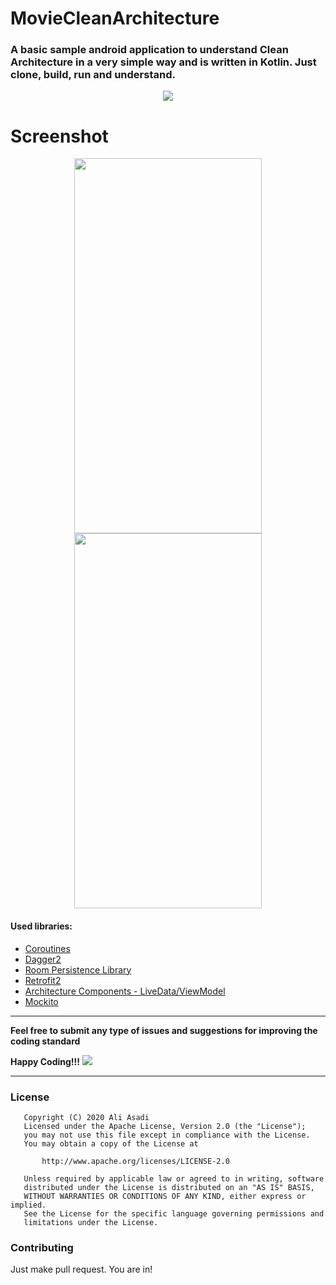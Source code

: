 # MovieCleanArchitecture

### A basic sample android application to understand Clean Architecture in a very simple way and is written in Kotlin. Just clone, build, run and understand.

<p align="center">
<img src="https://raw.githubusercontent.com/AliAsadi/MovieCleanArchitecture/master/screenshot/architecture.png">
</p>

# Screenshot
<p align="center">
<img src="https://raw.githubusercontent.com/AliAsadi/MovieCleanArchitecture/master/screenshot/screen1.png" height="600" width="300">
<img src="https://raw.githubusercontent.com/AliAsadi/MovieCleanArchitecture/master/screenshot/screen2.png" height="600" width="300">
</p>

#### Used libraries:
* [Coroutines](https://kotlinlang.org/docs/reference/coroutines-overview.html)
* [Dagger2](https://dagger.dev/)
* [Room Persistence Library](https://developer.android.com/topic/libraries/architecture/room)
* [Retrofit2](https://github.com/square/retrofit)
* [Architecture Components - LiveData/ViewModel](https://developer.android.com/topic/libraries/architecture/index.html)
* [Mockito](https://github.com/mockito/mockito)

--------------------------------------------------------------------------------------------

**Feel free to submit any type of issues and suggestions for improving the coding standard**

**Happy Coding!!!** ![](https://i.imgur.com/rneCZCN.png)

--------------------------------------------------------------------------------------------

### License
```
   Copyright (C) 2020 Ali Asadi
   Licensed under the Apache License, Version 2.0 (the "License");
   you may not use this file except in compliance with the License.
   You may obtain a copy of the License at

       http://www.apache.org/licenses/LICENSE-2.0

   Unless required by applicable law or agreed to in writing, software
   distributed under the License is distributed on an "AS IS" BASIS,
   WITHOUT WARRANTIES OR CONDITIONS OF ANY KIND, either express or implied.
   See the License for the specific language governing permissions and
   limitations under the License.
```

### Contributing
Just make pull request. You are in!
